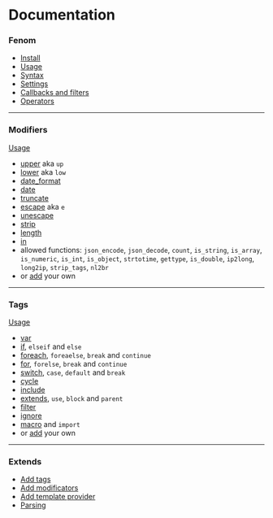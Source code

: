 Documentation
=============

### Fenom

* [Install](./install.md)
* [Usage](./usage.md)
* [Syntax](./syntax.md)
* [Settings](./settings.md)
* [Callbacks and filters](./callbacks.md)
* [Operators](./operators.md)

***

### Modifiers

[Usage](./syntax.md#modifiers)

* [upper](./mods/upper.md) aka `up`
* [lower](./mods/lower.md) aka `low`
* [date_format](./mods/date_format.md)
* [date](./mods/date.md)
* [truncate](./mods/truncate.md)
* [escape](./mods/escape.md) aka `e`
* [unescape](./mods/unescape.md)
* [strip](./mods/strip.md)
* [length](./mods/length.md)
* [in](./mods/in.md)
* allowed functions: `json_encode`, `json_decode`, `count`, `is_string`, `is_array`, `is_numeric`, `is_int`, `is_object`,
`strtotime`, `gettype`, `is_double`, `ip2long`, `long2ip`, `strip_tags`, `nl2br`
* or [add](./ext/mods.md) your own

***

### Tags

[Usage](./syntax.md#tags)

* [var](./tags/var.md)
* [if](./tags/if.md), `elseif` and `else`
* [foreach](./tags/foreach.md), `foreaelse`, `break` and `continue`
* [for](./tags/for.md), `forelse`, `break` and `continue`
* [switch](./tags/switch.md), `case`, `default` and `break`
* [cycle](./tags/cycle.md)
* [include](./tags/include.md)
* [extends](./tags/extends.md), `use`, `block` and `parent`
* [filter](./tags/filter.md)
* [ignore](./tags/ignore.md)
* [macro](./tags/macro.md) and `import`
* or [add](./ext/tags.md) your own

***

### Extends

* [Add tags](./ext/tags.md)
* [Add modificators](./ext/mods.md)
* [Add template provider](./ext/provider.md)
* [Parsing](./ext/parsing.md)
